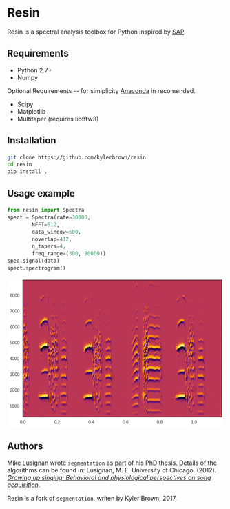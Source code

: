 # Resin
Resin is a spectral analysis toolbox for Python inspired by [SAP](http://soundanalysispro.com/).

## Requirements
+ Python 2.7+
+ Numpy

Optional Requirements -- for simiplicity [Anaconda](https://www.continuum.io/downloads) in recomended.
+ Scipy
+ Matplotlib
+ Multitaper (requires libfftw3)

## Installation

```bash
git clone https://github.com/kylerbrown/resin
cd resin
pip install .
```
## Usage example

```python
from resin import Spectra
spect = Spectra(rate=30000, 
		NFFT=512,
		data_window=500,
		noverlap=412,
		n_tapers=4,
		freq_range=(300, 90000))
spec.signal(data)
spect.spectrogram()
```

![Example spectrogram](spectrogram_example.png)

## Authors

Mike Lusignan wrote `segmentation` as part of his PhD thesis. Details of the algorithms can be found in: 
Lusignan, M. E. University of Chicago. (2012). [_Growing up singing: Behavioral and physiological perspectives on song acquisition_]( http://pi.lib.uchicago.edu/1001/cat/bib/9370223).

Resin is a fork of `segmentation`, writen by Kyler Brown, 2017.

